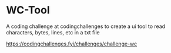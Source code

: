 # WC-Tool
 A coding challenge at codingchallenges to create a ui tool to read characters, bytes, lines, etc in a txt file


https://codingchallenges.fyi/challenges/challenge-wc
